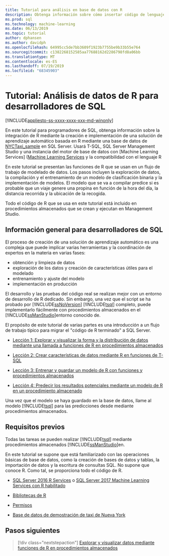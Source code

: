 ```yaml
---
title: Tutorial para análisis en base de datos con R
description: Obtenga información sobre cómo insertar código de lenguaje de programación R en SQL Server procedimientos almacenados y funciones de T-SQL.
ms.prod: sql
ms.technology: machine-learning
ms.date: 06/13/2019
ms.topic: tutorial
author: dphansen
ms.author: davidph
ms.openlocfilehash: 64995cc5de7bb3609f1923b7755be9b33b55e764
ms.sourcegitcommit: c1382268152585aa77688162d2286798fd8a06bb
ms.translationtype: MT
ms.contentlocale: es-ES
ms.lasthandoff: 07/19/2019
ms.locfileid: "68345903"
---
```

# <a name="tutorial-r-data-analytics-for-sql-developers"></a>Tutorial: Análisis de datos de R para desarrolladores de SQL
[!INCLUDE[appliesto-ss-xxxx-xxxx-xxx-md-winonly](../../includes/appliesto-ss-xxxx-xxxx-xxx-md-winonly.md)]

En este tutorial para programadores de SQL, obtenga información sobre la integración de R mediante la creación e implementación de una solución de aprendizaje automático basada en R mediante una base de datos de [NYCTaxi_sample](demo-data-nyctaxi-in-sql.md) en SQL Server. Usará T-SQL, SQL Server Management Studio y una instancia del motor de base de datos con [Machine Learning Services] ([Machine Learning Services](../install/sql-machine-learning-services-windows-install.md) y la compatibilidad con el lenguaje R

En este tutorial se presentan las funciones de R que se usan en un flujo de trabajo de modelado de datos. Los pasos incluyen la exploración de datos, la compilación y el entrenamiento de un modelo de clasificación binaria y la implementación de modelos. El modelo que se va a compilar predice si es probable que un viaje genere una propina en función de la hora del día, la distancia recorrida y la ubicación de la recogida. 

Todo el código de R que se usa en este tutorial está incluido en procedimientos almacenados que se crean y ejecutan en Management Studio.

## <a name="background-for-sql-developers"></a>Información general para desarrolladores de SQL

El proceso de creación de una solución de aprendizaje automático es una compleja que puede implicar varias herramientas y la coordinación de expertos en la materia en varias fases:

+ obtención y limpieza de datos
+ exploración de los datos y creación de características útiles para el modelado
+ entrenamiento y ajuste del modelo
+ implementación en producción

El desarrollo y las pruebas del código real se realizan mejor con un entorno de desarrollo de R dedicado. Sin embargo, una vez que el script se ha probado por [!INCLUDE[ssNoVersion](../../includes/ssnoversion-md.md)] [!INCLUDE[tsql](../../includes/tsql-md.md)] completo, puede implementarlo fácilmente con procedimientos almacenados en el [!INCLUDE[ssManStudio](../../includes/ssmanstudio-md.md)]entorno conocido de.

El propósito de este tutorial de varias partes es una introducción a un flujo de trabajo típico para migrar el "código de R terminado" a SQL Server. 

- [Lección 1: Explorar y visualizar la forma y la distribución de datos mediante una llamada a funciones de R en procedimientos almacenados](../tutorials/sqldev-explore-and-visualize-the-data.md)

- [Lección 2: Crear características de datos mediante R en funciones de T-SQL](sqldev-create-data-features-using-t-sql.md)
  
- [Lección 3: Entrenar y guardar un modelo de R con funciones y procedimientos almacenados](sqldev-train-and-save-a-model-using-t-sql.md)
  
- [Lección 4: Predecir los resultados potenciales mediante un modelo de R en un procedimiento almacenado](../tutorials/sqldev-operationalize-the-model.md)

Una vez que el modelo se haya guardado en la base de datos, llame al modelo [!INCLUDE[tsql](../../includes/tsql-md.md)] para las predicciones desde mediante procedimientos almacenados.

## <a name="prerequisites"></a>Requisitos previos

Todas las tareas se pueden realizar [!INCLUDE[tsql](../../includes/tsql-md.md)] mediante procedimientos almacenados [!INCLUDE[ssManStudio](../../includes/ssmanstudio-md.md)]en.

En este tutorial se supone que está familiarizado con las operaciones básicas de base de datos, como la creación de bases de datos y tablas, la importación de datos y la escritura de consultas SQL. No supone que conoce R. Como tal, se proporciona todo el código de R. 

+ [SQL Server 2016 R Services](../install/sql-r-services-windows-install.md#verify-installation) o [SQL Server 2017 Machine Learning Services con R habilitado](../install/sql-machine-learning-services-windows-install.md#verify-installation)

+ [Bibliotecas de R](../package-management/installed-package-information.md)

+ [Permisos](../security/user-permission.md)

+ [Base de datos de demostración de taxi de Nueva York](demo-data-nyctaxi-in-sql.md)


## <a name="next-steps"></a>Pasos siguientes

> [!div class="nextstepaction"]
> [Explorar y visualizar datos mediante funciones de R en procedimientos almacenados](../tutorials/sqldev-explore-and-visualize-the-data.md)
